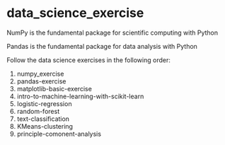 # data_science_exercise

NumPy is the fundamental package for scientific computing with Python

Pandas is the fundamental package for data analysis with Python

Follow the data science exercises in the following order:
1. numpy_exercise
2. pandas-exercise
3. matplotlib-basic-exercise
4. intro-to-machine-learning-with-scikit-learn
5. logistic-regression
6. random-forest
7. text-classification
8. KMeans-clustering
9. principle-comonent-analysis